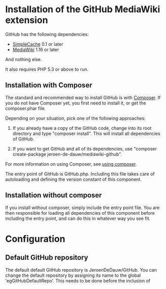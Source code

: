 Installation of the GitHub MediaWiki extension
==============================================

GitHub has the following dependencies:

* [SimpleCache](https://github.com/JeroenDeDauw/SimpleCache) 0.1 or later
* [MediaWiki](https://www.mediawiki.org/) 1.16 or later

And nothing else.

It also requires PHP 5.3 or above to run.

Installation with Composer
--------------------------

The standard and recommended way to install GitHub is with [Composer](http://getcomposer.org).
If you do not have Composer yet, you first need to install it, or get the composer.phar file.

Depending on your situation, pick one of the following approaches:

1. If you already have a copy of the GitHub code, change into its root
directory and type "composer install". This will install all dependencies of GitHub.

2. If you want to get GitHub and all of its dependencies, use
"composer create-package jeroen-de-dauw/mediawiki-github".

For more information on using Composer, see [using composer](http://getcomposer.org/doc/01-basic-usage.md).

The entry point of GitHub is GitHub.php. Including this file
takes care of autoloading and defining the version constant of this component.

Installation without composer
-----------------------------

If you install without composer, simply include the entry point file. You are then
responsible for loading all dependencies of this component before including the
entry point, and can do this in whatever way you see fit.

Configuration
=============

Default GitHub repository
-------------------------

The default default GitHub repository is JeroenDeDauw/GitHub. You can change the default
repository by assigning its name to the global 'egGitHubDefaultRepo'. This needs to be
done before the inclusion of